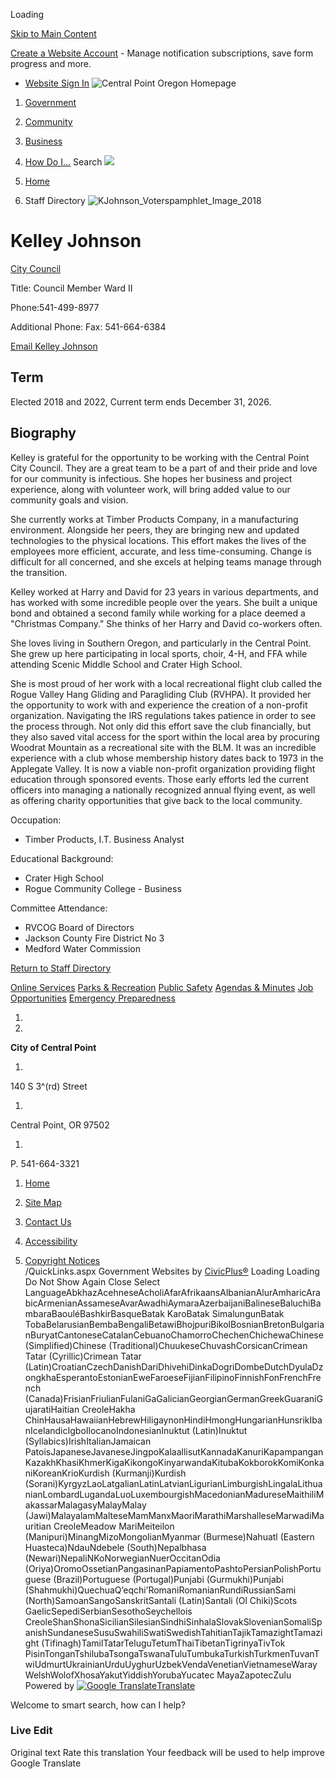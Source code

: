  

Loading

  [Skip to Main Content](https://www.centralpointoregon.gov/directory.aspx?eid=36/)  

 [Create a Website Account](https://www.centralpointoregon.gov/MyAccount/ProfileCreate)  - Manage notification subscriptions, save form progress and more.    

 *  [Website Sign In](https://www.centralpointoregon.gov/MyAccount) 
  ![Central Point Oregon Homepage](images/54fd8c66c825b66883fce4c8ba0f03bbc7ec9e04d3e0664d82833cbc5c0b4b3c.png)  

 1.  [Government](https://www.centralpointoregon.gov/27/Government) 
 1.  [Community](https://www.centralpointoregon.gov/31/Community) 
 1.  [Business](https://www.centralpointoregon.gov/35/Business) 
 1.  [How Do I...](https://www.centralpointoregon.gov/9/How-Do-I) 
 Search  ![](images/7d037e8f4d555ff51156c1ee2946b946dc62419e5e54f1936c8aa74090299bf7.jpg)  

 1.  [Home](https://www.centralpointoregon.gov/) 
 1. Staff Directory
  ![KJohnson_Voterspamphlet_Image_2018](images/0e987fc1bd7c6416938df71658a9058e017b2cf392df923071c3de97127586da.jpg)  

# Kelley Johnson

   [City Council](https://www.centralpointoregon.gov/Directory.aspx?DID=21) 

Title: Council Member Ward II

Phone:541-499-8977

Additional Phone: Fax: 541-664-6384

 [Email Kelley Johnson](mailto:kelley.johnson@centralpointoregon.gov)  

## Term

Elected 2018 and 2022,  Current term ends December 31, 2026.

## Biography

Kelley is grateful for the opportunity to be working with the Central Point City Council. They are a great team to be a part of and their pride and love for our community is infectious. She hopes her business and project experience, along with volunteer work, will bring added value to our community goals and vision.

She currently works at Timber Products Company, in a manufacturing environment. Alongside her peers, they are bringing new and updated technologies to the physical locations. This effort makes the lives of the employees more efficient, accurate, and less time-consuming. Change is difficult for all concerned, and she excels at helping teams manage through the transition.

Kelley worked at Harry and David for 23 years in various departments, and has worked with some incredible people over the years. She built a unique bond and obtained a second family while working for a place deemed a "Christmas Company." She thinks of her Harry and David co-workers often.

She loves living in Southern Oregon, and particularly in the Central Point. She grew up here participating in local sports, choir, 4-H, and FFA while attending Scenic Middle School and Crater High School.

She is most proud of her work with a local recreational flight club called the Rogue Valley Hang Gliding and Paragliding Club (RVHPA). It provided her the opportunity to work with and experience the creation of a non-profit organization. Navigating the IRS regulations takes patience in order to see the process through. Not only did this effort save the club financially, but they also saved vital access for the sport within the local area by procuring Woodrat Mountain as a recreational site with the BLM. It was an incredible experience with a club whose membership history dates back to 1973 in the Applegate Valley. It is now a viable non-profit organization providing flight education through sponsored events. Those early efforts led the current officers into managing a nationally recognized annual flying event, as well as offering charity opportunities that give back to the local community.

Occupation:

 * Timber Products, I.T. Business Analyst

Educational Background:

 * Crater High School
 * Rogue Community College - Business

Committee Attendance:

 * RVCOG Board of Directors
 * Jackson County Fire District No 3
 * Medford Water Commission
  

 [Return to Staff Directory](https://www.centralpointoregon.gov/Directory.aspx) 

  [Online Services](https://www.centralpointoregon.gov/290/Online-Resources)   [Parks & Recreation](https://www.centralpointoregon.gov/188/Parks-Recreation)   [Public Safety](https://www.centralpointoregon.gov/203/Police)   [Agendas & Minutes](https://www.centralpointoregon.gov/129/Agendas-Minutes)   [Job Opportunities](https://www.centralpointoregon.gov/jobs)   [Emergency Preparedness](https://jacksoncountyor.gov/departments/emergency_management/jackson_alerts_.php)  

 1.    

 1.    

 __City of Central Point__    

 1.    

140 S 3^(rd) Street   

 1.    

Central Point, OR 97502   

 1.    

P. 541-664-3321   

 1.  [Home](https://www.centralpointoregon.gov/)  

 1.  [Site Map](https://www.centralpointoregon.gov/sitemap)  

 1.  [Contact Us](https://www.centralpointoregon.gov/142/Contact-Us)  

 1.  [Accessibility](https://www.centralpointoregon.gov/site/accessibility)  

 1.  [Copyright Notices](https://www.centralpointoregon.gov/copyright)  
 /QuickLinks.aspx Government Websites by [CivicPlus®](https://connect.civicplus.com/referral)  Loading Loading Do Not Show Again Close Select LanguageAbkhazAcehneseAcholiAfarAfrikaansAlbanianAlurAmharicArabicArmenianAssameseAvarAwadhiAymaraAzerbaijaniBalineseBaluchiBambaraBaouléBashkirBasqueBatak KaroBatak SimalungunBatak TobaBelarusianBembaBengaliBetawiBhojpuriBikolBosnianBretonBulgarianBuryatCantoneseCatalanCebuanoChamorroChechenChichewaChinese (Simplified)Chinese (Traditional)ChuukeseChuvashCorsicanCrimean Tatar (Cyrillic)Crimean Tatar (Latin)CroatianCzechDanishDariDhivehiDinkaDogriDombeDutchDyulaDzongkhaEsperantoEstonianEweFaroeseFijianFilipinoFinnishFonFrenchFrench (Canada)FrisianFriulianFulaniGaGalicianGeorgianGermanGreekGuaraniGujaratiHaitian CreoleHakha ChinHausaHawaiianHebrewHiligaynonHindiHmongHungarianHunsrikIbanIcelandicIgboIlocanoIndonesianInuktut (Latin)Inuktut (Syllabics)IrishItalianJamaican PatoisJapaneseJavaneseJingpoKalaallisutKannadaKanuriKapampanganKazakhKhasiKhmerKigaKikongoKinyarwandaKitubaKokborokKomiKonkaniKoreanKrioKurdish (Kurmanji)Kurdish (Sorani)KyrgyzLaoLatgalianLatinLatvianLigurianLimburgishLingalaLithuanianLombardLugandaLuoLuxembourgishMacedonianMadureseMaithiliMakassarMalagasyMalayMalay (Jawi)MalayalamMalteseMamManxMaoriMarathiMarshalleseMarwadiMauritian CreoleMeadow MariMeiteilon (Manipuri)MinangMizoMongolianMyanmar (Burmese)Nahuatl (Eastern Huasteca)NdauNdebele (South)Nepalbhasa (Newari)NepaliNKoNorwegianNuerOccitanOdia (Oriya)OromoOssetianPangasinanPapiamentoPashtoPersianPolishPortuguese (Brazil)Portuguese (Portugal)Punjabi (Gurmukhi)Punjabi (Shahmukhi)QuechuaQʼeqchiʼRomaniRomanianRundiRussianSami (North)SamoanSangoSanskritSantali (Latin)Santali (Ol Chiki)Scots GaelicSepediSerbianSesothoSeychellois CreoleShanShonaSicilianSilesianSindhiSinhalaSlovakSlovenianSomaliSpanishSundaneseSusuSwahiliSwatiSwedishTahitianTajikTamazightTamazight (Tifinagh)TamilTatarTeluguTetumThaiTibetanTigrinyaTivTok PisinTonganTshilubaTsongaTswanaTuluTumbukaTurkishTurkmenTuvanTwiUdmurtUkrainianUrduUyghurUzbekVendaVenetianVietnameseWarayWelshWolofXhosaYakutYiddishYorubaYucatec MayaZapotecZulu Powered by  [![Google Translate](images/3f3f3a8d0882c4edd13c1755632554f3042dd0f45af91da1e753b94d76c2513f.png)Translate](https://translate.google.com/)  

Welcome to smart search, how can I help?

### Live Edit

 Original text Rate this translation Your feedback will be used to help improve Google Translate 